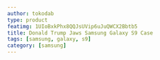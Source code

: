 ```yaml
---
author: tokodab
type: product
featimg: 1UIoBxkPhx8QQJsUVip6uJuQWCX2Bbtb5
title: Donald Trump Jaws Samsung Galaxy S9 Case
tags: [samsung, galaxy, s9]
category: [samsung]
---
```

